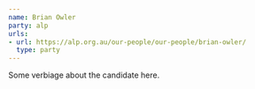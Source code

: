 ```yaml
---
name: Brian Owler
party: alp
urls:
- url: https://alp.org.au/our-people/our-people/brian-owler/
  type: party
---
```

Some verbiage about the candidate here.
